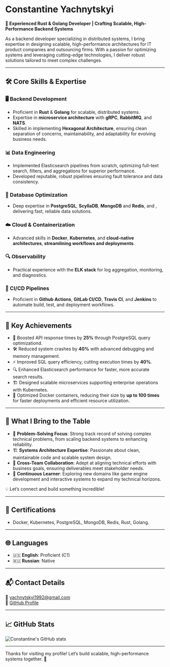 # Constantine Yachnytskyi  
**🚀 Experienced Rust & Golang Developer | Crafting Scalable, High-Performance Backend Systems**  

As a backend developer specializing in distributed systems, I bring expertise in designing scalable, high-performance architectures for IT product companies and outsourcing firms. With a passion for optimizing systems and leveraging cutting-edge technologies, I deliver robust solutions tailored to meet complex challenges.  

---

## 🛠️ Core Skills & Expertise  

### 🖥️ Backend Development  
- Proficient in **Rust** & **Golang** for scalable, distributed systems.  
- Expertise in **microservice architecture** with **gRPC**, **RabbitMQ**, and **NATS**.
- Skilled in implementing **Hexagonal Architecture**, ensuring clean separation of concerns, maintainability, and adaptability for evolving business needs.  

### 📊 Data Engineering  
  - Implemented Elasticsearch pipelines from scratch, optimizing full-text search, filters, and aggregations for superior performance.  
  - Developed reputable, robust pipelines ensuring fault tolerance and data consistency.  

### 💾 Database Optimization  
- Deep expertise in **PostgreSQL**, **ScyllaDB**, **MongoDB** and **Redis**, and , delivering fast, reliable data solutions.

### ☁️ Cloud & Containerization  
- Advanced skills in **Docker**, **Kubernetes**, and **cloud-native architectures**, **streamlining workflows and deployments**.  

### 🔍 Observability  
- Practical experience with the **ELK stack** for log aggregation, monitoring, and diagnostics.  

### 🔄 CI/CD Pipelines  
- Proficient in **Github Actions**, **GitLab CI/CD**, **Travis CI**, and **Jenkins** to automate build, test, and deployment workflows.  

---

## 🎯 Key Achievements  
- 🚀 Boosted API response times by **25%** through PostgreSQL query optimizationd.
- 🛠️ Reduced system crashes by **40%** with advanced debugging and memory management.  
- ⚡ Improved SQL query efficiency, cutting execution times by **40%**.  
- 🔍 Enhanced Elasticsearch performance for faster, more accurate search results.  
- 🏗️ Designed scalable microservices supporting enterprise operations with Kubernetes.  
- 🐳 Optimized Docker containers, reducing their size by **up to 100 times** for faster deployments and efficient resource utilization.  

---

## 🧩 What I Bring to the Table  
- 🧠 **Problem-Solving Focus**: Strong track record of solving complex technical problems, from scaling backend systems to enhancing reliability.  
- 🏗️ **Systems Architecture Expertise**: Passionate about clean, maintainable code and scalable system design.
- 🤝 **Cross-Team Collaboration**: Adept at aligning technical efforts with business goals, ensuring deliverables meet stakeholder needs.  
- 🌱 **Continuous Learner**: Exploring new domains like game engine development and interactive systems to expand my technical horizons.  

💡 Let’s connect and build something incredible!  

---

## 📜 Certifications  
- Docker, Kubernetes, PostgreSQL, MongoDB, Redis, Rust, Golang. 

---

## 🌐 Languages  
- 🇺🇸 **English**: Proficient (C1)  
- 🇷🇺 **Russian**: Native  

---

## 📬 Contact Details  
📧 [yachnytskyi1992@gmail.com](mailto:yachnytskyi1992@gmail.com)  
🔗 [GitHub Profile](https://github.com/yachnytskyi)  

---

## 📈 GitHub Stats  
![Constantine's GitHub stats](https://github-readme-stats.vercel.app/api?username=yachnytskyi&show_icons=true&theme=radical)  

---

Thanks for visiting my profile! Let’s build scalable, high-performance systems together. 🚀
